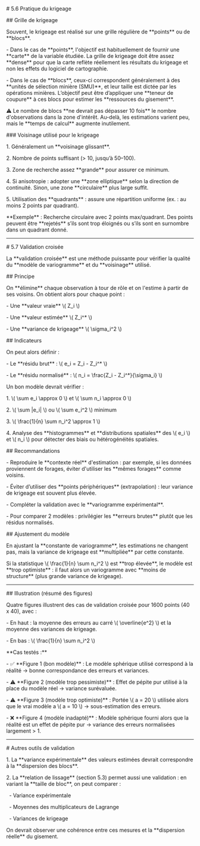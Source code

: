 \# 5.6 Pratique du krigeage



\## Grille de krigeage



Souvent, le krigeage est réalisé sur une grille régulière de \*\*points\*\* ou de \*\*blocs\*\*.



\- Dans le cas de \*\*points\*\*, l'objectif est habituellement de fournir une \*\*carte\*\* de la variable étudiée. La grille de krigeage doit être assez \*\*dense\*\* pour que la carte reflète réellement les résultats du krigeage et non les effets du logiciel de cartographie.

\- Dans le cas de \*\*blocs\*\*, ceux-ci correspondent généralement à des \*\*unités de sélection minière (SMU)\*\*, et leur taille est dictée par les opérations minières. L’objectif peut être d’appliquer une \*\*teneur de coupure\*\* à ces blocs pour estimer les \*\*ressources du gisement\*\*.



⚠️ Le nombre de blocs \*\*ne devrait pas dépasser 10 fois\*\* le nombre d'observations dans la zone d'intérêt. Au-delà, les estimations varient peu, mais le \*\*temps de calcul\*\* augmente inutilement.



\### Voisinage utilisé pour le krigeage



1\. Généralement un \*\*voisinage glissant\*\*.

2\. Nombre de points suffisant (> 10, jusqu’à 50–100).

3\. Zone de recherche assez \*\*grande\*\* pour assurer ce minimum.

4\. Si anisotropie : adopter une \*\*zone elliptique\*\* selon la direction de continuité. Sinon, une zone \*\*circulaire\*\* plus large suffit.

5\. Utilisation des \*\*quadrants\*\* : assure une répartition uniforme (ex. : au moins 2 points par quadrant).



\*\*Exemple\*\* : Recherche circulaire avec 2 points max/quadrant. Des points peuvent être \*\*rejetés\*\* s’ils sont trop éloignés ou s’ils sont en surnombre dans un quadrant donné.



---



\# 5.7 Validation croisée



La \*\*validation croisée\*\* est une méthode puissante pour vérifier la qualité du \*\*modèle de variogramme\*\* et du \*\*voisinage\*\* utilisé.



\## Principe



On \*\*élimine\*\* chaque observation à tour de rôle et on l'estime à partir de ses voisins. On obtient alors pour chaque point :

\- Une \*\*valeur vraie\*\* \\( Z\_i \\)

\- Une \*\*valeur estimée\*\* \\( Z\_i^\* \\)

\- Une \*\*variance de krigeage\*\* \\( \\sigma\_i^2 \\)



\## Indicateurs



On peut alors définir :

\- Le \*\*résidu brut\*\* : \\( e\_i = Z\_i - Z\_i^\* \\)

\- Le \*\*résidu normalisé\*\* : \\( n\_i = \\frac{Z\_i - Z\_i^\*}{\\sigma\_i} \\)



Un bon modèle devrait vérifier :

1\. \\( \\sum e\_i \\approx 0 \\) et \\( \\sum n\_i \\approx 0 \\)

2\. \\( \\sum |e\_i| \\) ou \\( \\sum e\_i^2 \\) minimum

3\. \\( \\frac{1}{n} \\sum n\_i^2 \\approx 1 \\)

4\. Analyse des \*\*histogrammes\*\* et \*\*distributions spatiales\*\* des \\( e\_i \\) et \\( n\_i \\) pour détecter des biais ou hétérogénéités spatiales.



\## Recommandations



\- Reproduire le \*\*contexte réel\*\* d'estimation : par exemple, si les données proviennent de forages, éviter d'utiliser les \*\*mêmes forages\*\* comme voisins.

\- Éviter d’utiliser des \*\*points périphériques\*\* (extrapolation) : leur variance de krigeage est souvent plus élevée.

\- Compléter la validation avec le \*\*variogramme expérimental\*\*.

\- Pour comparer 2 modèles : privilégier les \*\*erreurs brutes\*\* plutôt que les résidus normalisés.



\## Ajustement du modèle



En ajustant la \*\*constante de variogramme\*\*, les estimations ne changent pas, mais la variance de krigeage est \*\*multipliée\*\* par cette constante.



Si la statistique \\( \\frac{1}{n} \\sum n\_i^2 \\) est \*\*trop élevée\*\*, le modèle est \*\*trop optimiste\*\* : il faut alors un variogramme avec \*\*moins de structure\*\* (plus grande variance de krigeage).



---



\## Illustration (résumé des figures)



Quatre figures illustrent des cas de validation croisée pour 1600 points (40 x 40), avec :

\- En haut : la moyenne des erreurs au carré \\( \\overline{e^2} \\) et la moyenne des variances de krigeage.

\- En bas : \\( \\frac{1}{n} \\sum n\_i^2 \\)



\*\*Cas testés :\*\*



\- ✅ \*\*Figure 1 (bon modèle)\*\* : Le modèle sphérique utilisé correspond à la réalité → bonne correspondance des erreurs et variances.

\- ⚠️ \*\*Figure 2 (modèle trop pessimiste)\*\* : Effet de pépite pur utilisé à la place du modèle réel → variance surévaluée.

\- ⚠️ \*\*Figure 3 (modèle trop optimiste)\*\* : Portée \\( a = 20 \\) utilisée alors que le vrai modèle a \\( a = 10 \\) → sous-estimation des erreurs.

\- ❌ \*\*Figure 4 (modèle inadapté)\*\* : Modèle sphérique fourni alors que la réalité est un effet de pépite pur → variance des erreurs normalisées largement > 1.



---



\# Autres outils de validation



1\. La \*\*variance expérimentale\*\* des valeurs estimées devrait correspondre à la \*\*dispersion des blocs\*\*.

2\. La \*\*relation de lissage\*\* (section 5.3) permet aussi une validation : en variant la \*\*taille de bloc\*\*, on peut comparer :

&nbsp;  - Variance expérimentale

&nbsp;  - Moyennes des multiplicateurs de Lagrange

&nbsp;  - Variances de krigeage



On devrait observer une cohérence entre ces mesures et la \*\*dispersion réelle\*\* du gisement.



